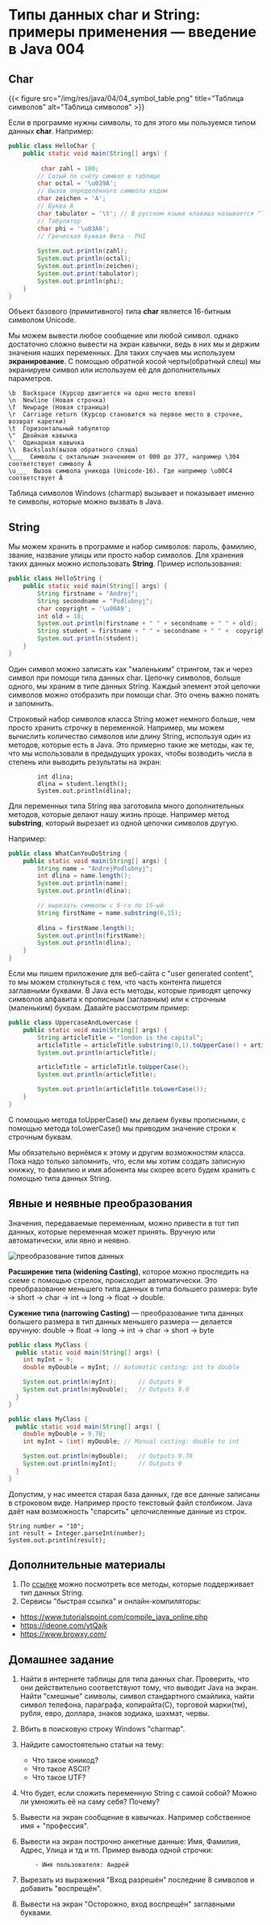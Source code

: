 # Типы данных char и String: примеры применения — введение в Java 004

## Char

{{< figure src="/img/res/java/04/04_symbol_table.png" title="Таблица символов" alt="Таблица символов" >}}


Если в программе нужны символы, то для этого мы пользуемся типом данных **char**. Например:

```Java
public class HelloChar {
    public static void main(String[] args) {
 
         char zahl = 100;
        // Сотый по счёту символ в таблице
        char octal = '\u039A';
        // Вызов определённого символа кодом
        char zeichen = 'A';
        // Буква A
        char tabulator = '\t'; // В русском языке клавиша называется "Таб"
        // Табулятор
        char phi = '\u03A6';
        // Греческая буквая Фита - PHI
 
        System.out.println(zahl);
        System.out.println(octal);
        System.out.println(zeichen);
        System.out.print(tabulator);
        System.out.println(phi);
    }
}
```

Объект базового (примитивного) типа **char** является 16-битным символом Unicode.

Мы можем вывести любое сообщение или любой символ. однако достаточно сложно вывести на экран кавычки, ведь в них мы и держим значения наших переменных. Для таких случаев мы используем **экранирование**. С помощью обратной косой черты(обратный слеш) мы экранируем символ или используем её для дополнительных параметров.

```code
\b  Backspace (Курсор двигается на одно место влево)
\n  Newline (Новая строчка)
\f  Newpage (Новая страница)
\r  Carriage return (Курсор становится на первое место в строчке, возврат каретки)
\t  Горизонтальный табулятор
\"  Двойная кавычка
\'  Одинарная кавычка
\\  Backslash(вызов обратного слэша)
\___  Символы с октальным значением от 000 до 377, например \304 соответствует символу Ä
\u___  Вызов символа уникода (Unicode-16). Где например \u00C4 соответствует Ä
```

Таблица символов Windows (charmap) вызывает и показывает именно те символы, которые можно вызвать в Java.

## String

Мы можем хранить в программе и набор символов: пароль, фамилию, звание, название улицы или просто набор символов. Для хранения таких данных можно использовать **String**. Пример использования:

```Java
public class HelloString {
    public static void main(String[] args) {
        String firstname = "Andrej";
        String secondname = "Podlubnyj";
        char copyright = '\u00A9';
        int old = 18;
        System.out.println(firstname + " " + secondname + " " + old);
        String student = firstname + " " + secondname + " " +  copyright;
        System.out.println(student);
    }
}
```

Один символ можно записать как "маленьким" стрингом, так и через символ при помощи типа данных char. Цепочку символов, больше одного, мы храним в типе данных String. Каждый элемент этой цепочки символов можно отобразить при помощи char. Это очень важно понять и запомнить.

Строковый набор символов класса String может немного больше, чем просто хранить строчку в переменной. Например, мы можем вычислить количество символов или длину String, используя один из методов, которые есть в Java. Это примерно такие же методы, как те, что мы использовали в предыдущих уроках, чтобы возводить числа в степень или выводить результаты на экран:

```code
        int dlina;
        dlina = student.length();
        System.out.println(dlina);
```

Для переменных типа String ява заготовила много дополнительных методов, которые делают нашу жизнь проще. Например метод **substring**, который вырезает из одной цепочки символов другую. 

Например:

```Java
public class WhatCanYouDoString {
	public static void main(String[] args) {
		String name = "AndrejPodlubnyj";
		int dlina = name.length();
		System.out.println(name);
		System.out.println(dlina);

        // вырезать символы с 6-го по 15-ый
		String firstName = name.substring(6,15);  
        
		dlina = firstName.length();
		System.out.println(firstName);
		System.out.println(dlina);
	}
}
```

Если мы пишем приложение для веб-сайта с "user generated content", то мы можем столкнуться с тем, что часть контента пишется заглавными буквами. В Java есть методы, которые приводят цепочку символов алфавита к прописным (заглавным) или к строчным (маленьким) буквам. Давайте рассмотрим пример:

```Java
public class UppercaseAndLowercase {
	public static void main(String[] args) {
		String articleTitle = "london is the capital";
		articleTitle = articleTitle.substring(0,1).toUpperCase() + articleTitle.substring(1);
		System.out.println(articleTitle);

		articleTitle = articleTitle.toUpperCase();
		System.out.println(articleTitle);

		System.out.println(articleTitle.toLowerCase());
	}
}
```

С помощью метода toUpperCase() мы делаем буквы прописными, с помощью метода toLowerCase() мы приводим значение строки к строчным буквам.

Мы обязательно вернёмся к этому и другим возможностям класса. Пока надо только запомнить, что, если мы хотим создать записную книжку, то фамилию и имя абонента мы скорее всего будем хранить с помощью типа данных String.

## Явные и неявные преобразования

Значения, передаваемые переменным, можно привести в тот тип данных, которые переменная может принять. Вручную или автоматически, или явно и неявно.

![преобразование типов данных](resources/img/04/004-casting.png)

**Расширение типа (widening Casting)**, которое можно проследить на схеме с помощью стрелок,  происходит автоматически. Это преобразование меньшего типа данных в типа большего размера:  byte -> short -> char -> int -> long -> float -> double.

**Сужение типа (narrowing Casting)** — преобразование типа данных большего размера в тип данных меньшего размера — делается вручную: double -> float -> long -> int -> char -> short -> byte

```Java
public class MyClass {
  public static void main(String[] args) {
    int myInt = 9;
    double myDouble = myInt; // Automatic casting: int to double

    System.out.println(myInt);      // Outputs 9
    System.out.println(myDouble);   // Outputs 9.0
  }
}
```

```Java
public class MyClass {
  public static void main(String[] args) {
    double myDouble = 9.78;
    int myInt = (int) myDouble; // Manual casting: double to int

    System.out.println(myDouble);   // Outputs 9.78
    System.out.println(myInt);      // Outputs 9
  }
}
```

Допустим, у нас имеется старая база данных, где все данные записаны в строковом виде. Например просто текстовый файл столбиком. Java даёт нам возможность "спарсить" целочисленные данные из строк.

```code
String number = "10";
int result = Integer.parseInt(number);
System.out.println(result);
```

## Дополнительные материалы

1. По [ссылке](https://docs.oracle.com/javase/8/docs/api/java/lang/String.html) можно посмотреть все методы, которые поддерживает тип данных String.
2. Сервисы "быстрая ссылка" и онлайн-компиляторы:
  - https://www.tutorialspoint.com/compile_java_online.php
  - https://ideone.com/ytQajk
  - https://www.browxy.com/
    
## Домашнее задание

1. Найти в интернете таблицы для типа данных char. Проверить, что они действительно соответствуют тому, что выводит Java на экран. Найти "смешные" символы, символ стандартного смайлика, найти символ телефона, параграфа, копирайта(C), торговой марки(тм), рубля, евро, доллара, знаков зодиака, шахмат, червы.
2. Вбить в поисковую строку Windows "charmap".
3. Найдите самостоятельно статьи на тему:
    - Что такое юникод?
    - Что такое ASCII?
    - Что такое UTF? 
4. Что будет, если сложить переменную String с самой собой? Можно ли умножить её на саму себя? Почему?
5. Вывести на экран сообщение в кавычках. Например собственное имя + "профессия".
6. Вывести на экран построчно анкетные данные: Имя, Фамилия, Адрес, Улица и тд и тп. Пример вывода одной строчки:

           - Имя пользователя: Андрей   
6. Вырезать из выражения "Вход разрешён" последние 8 символов и добавить "воспрещён".
7. Вывести на экран "Осторожно, вход воспрещён" заглавными буквами.
